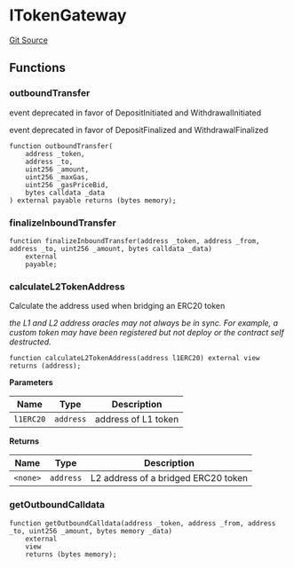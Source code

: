 # ITokenGateway
[Git Source](https://github.com/G7DAO/protocol/blob/1e1f8f95881a2f3fd7dca8655f2c3270ce027c4e/contracts/interfaces/ITokenGateway.sol)


## Functions
### outboundTransfer

event deprecated in favor of DepositInitiated and WithdrawalInitiated

event deprecated in favor of DepositFinalized and WithdrawalFinalized


```solidity
function outboundTransfer(
    address _token,
    address _to,
    uint256 _amount,
    uint256 _maxGas,
    uint256 _gasPriceBid,
    bytes calldata _data
) external payable returns (bytes memory);
```

### finalizeInboundTransfer


```solidity
function finalizeInboundTransfer(address _token, address _from, address _to, uint256 _amount, bytes calldata _data)
    external
    payable;
```

### calculateL2TokenAddress

Calculate the address used when bridging an ERC20 token

*the L1 and L2 address oracles may not always be in sync.
For example, a custom token may have been registered but not deploy or the contract self destructed.*


```solidity
function calculateL2TokenAddress(address l1ERC20) external view returns (address);
```
**Parameters**

|Name|Type|Description|
|----|----|-----------|
|`l1ERC20`|`address`|address of L1 token|

**Returns**

|Name|Type|Description|
|----|----|-----------|
|`<none>`|`address`|L2 address of a bridged ERC20 token|


### getOutboundCalldata


```solidity
function getOutboundCalldata(address _token, address _from, address _to, uint256 _amount, bytes memory _data)
    external
    view
    returns (bytes memory);
```

